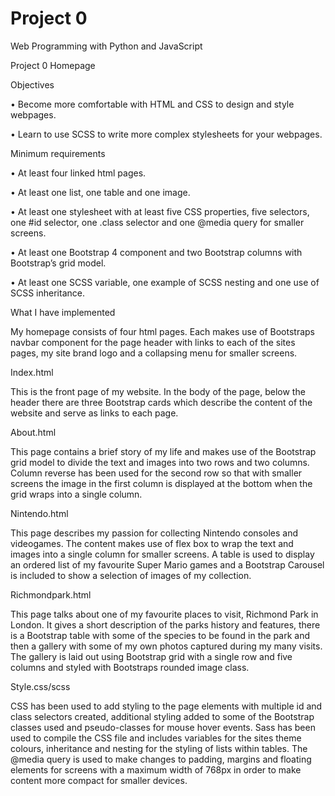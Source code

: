 # Project 0

Web Programming with Python and JavaScript

Project 0 Homepage

Objectives

•	Become more comfortable with HTML and CSS to design and style webpages.

•	Learn to use SCSS to write more complex stylesheets for your webpages.

Minimum requirements

•	At least four linked html pages.

•	At least one list, one table and one image.

•	At least one stylesheet with at least five CSS properties, five selectors, one #id selector, one .class selector and one @media query for smaller screens.

•	At least one Bootstrap 4 component and two Bootstrap columns with Bootstrap’s grid model.

•	At least one SCSS variable, one example of SCSS nesting and one use of SCSS inheritance.

What I have implemented

My homepage consists of four html pages. Each makes use of Bootstraps navbar component for the page header with links to each of the sites pages, my site brand logo and a collapsing menu for smaller screens.

Index.html

This is the front page of my website. In the body of the page, below the header there are three Bootstrap cards which describe the content of the website and serve as links to each page. 

About.html

This page contains a brief story of my life and makes use of the Bootstrap grid model to divide the text and images into two rows and two columns. Column reverse has been used for the second row so that with smaller screens the image in the first column is displayed at the bottom when the grid wraps into a single column. 

Nintendo.html

This page describes my passion for collecting Nintendo consoles and videogames. The content makes use of flex box to wrap the text and images into a single column for smaller screens. A table is used to display an ordered list of my favourite Super Mario games and a Bootstrap Carousel is included to show a selection of images of my collection.

Richmondpark.html

This page talks about one of my favourite places to visit, Richmond Park in London. It gives a short description of the parks history and features, there is a Bootstrap table with some of the species to be found in the park and then a gallery with some of my own photos captured during my many visits. The gallery is laid out using Bootstrap grid with a single row and five columns and styled with Bootstraps rounded image class.

Style.css/scss

CSS has been used to add styling to the page elements with multiple id and class selectors created, additional styling added to some of the Bootstrap classes used and pseudo-classes for mouse hover events. Sass has been used to compile the CSS file and includes variables for the sites theme colours, inheritance and nesting for the styling of lists within tables. The @media query is used to make changes to padding, margins and floating elements for screens with a maximum width of 768px in order to make content more compact for smaller devices. 
